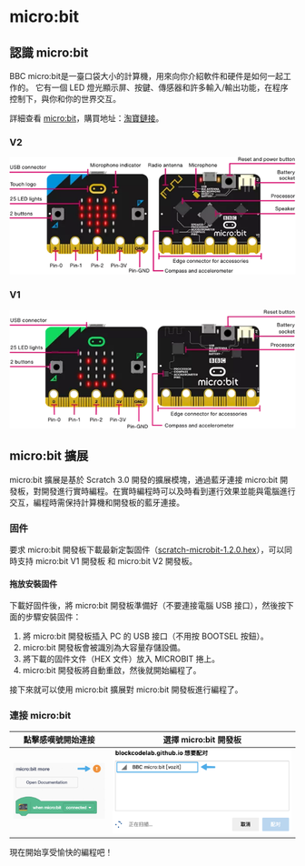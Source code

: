 # micro:bit

## 認識 micro:bit

BBC micro:bit是一臺口袋大小的計算機，用來向你介紹軟件和硬件是如何一起工作的。 它有一個 LED 燈光顯示屏、按鍵、傳感器和許多輸入/輸出功能，在程序控制下，與你和你的世界交互。

詳細查看 [micro:bit](https://microbit.org/get-started/first-steps/introduction/)，購買地址：[淘寶鏈接](https://item.taobao.com/item.htm?id=562621059348)。

### V2

![micro:bit V2](./imgs/v2.png)

### V1

![micro:bit V1](./imgs/v1.png)

## micro:bit 擴展

micro:bit 擴展是基於 Scratch 3.0 開發的擴展模塊，通過藍牙連接 micro:bit 開發板，對開發進行實時編程。在實時編程時可以及時看到運行效果並能與電腦進行交互，編程時需保持計算機和開發板的藍牙連接。

### 固件

要求 micro:bit 開發板下載最新定製固件（[scratch-microbit-1.2.0.hex](./firmware/scratch-microbit-1.2.0.hex)），可以同時支持 micro:bit V1 開發板 和 micro:bit V2 開發板。

#### 拖放安裝固件

下載好固件後，將 micro:bit 開發板準備好（不要連接電腦 USB 接口），然後按下面的步驟安裝固件：

1. 將 micro:bit 開發板插入 PC 的 USB 接口（不用按 BOOTSEL 按鈕）。
2. micro:bit 開發板會被識別為大容量存儲設備。
3. 將下載的固件文件（HEX 文件）放入 MICROBIT 捲上。
4. micro:bit 開發板將自動重啟，然後就開始編程了。

接下來就可以使用 micro:bit 擴展對 micro:bit 開發板進行編程了。

### 連接 micro:bit

| 點擊感嘆號開始連接 | 選擇 micro:bit 開發板 |
| :---: | :---: |
| ![連接](./imgs/connect.png) | ![選擇](./imgs/choose.png) |

現在開始享受愉快的編程吧！

